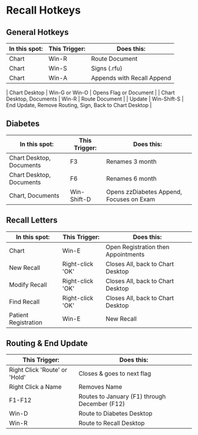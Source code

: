 # Recall Hotkeys

## General Hotkeys

| In this spot:            | This Trigger:       | Does this:                                    |
| ------------------------ | ------------------- | --------------------------------------------- |
| Chart                    | Win-R               | Route Document                                |
| Chart                    | Win-S               | Signs (.rfu)                                  |
| Chart                    | Win-A               | Appends with Recall Append|

| Chart Desktop            | Win-G or Win-O      | Opens Flag or Document                        |
| Chart Desktop, Documents | Win-R               | Route Document                                |
| Update                   | Win-Shift-S         | End Update, Remove Routing, Sign, Back to Chart Desktop                       |

## Diabetes

| In this spot:            | This Trigger:       | Does this:                                    |
| ------------------------ | ------------------- | --------------------------------------------- |
| Chart Desktop, Documents | F3                  | Renames 3 month                               |
| Chart Desktop, Documents | F6                  | Renames 6 month                               |
| Chart, Documents         | Win-Shift-D         | Opens zzDiabetes Append, Focuses on Exam                               |


## Recall  Letters

| In this spot:            | This Trigger:       | Does this:                                    |
| ------------------------ | ------------------- | --------------------------------------------- |
| Chart                    | Win-E               | Open Registration then Appointments           |
| New Recall               | Right-click 'OK'    | Closes All, back to Chart Desktop             |
| Modify Recall            | Right-click 'OK'    | Closes All, back to Chart Desktop             |
| Find Recall              | Right-click 'OK'    | Closes All, back to Chart Desktop             |
| Patient Registration     | Win-E               | New Recall                                    |

## Routing & End Update

| This Trigger:                 | Does this:                                    |
| -------------------           | --------------------------------------------- |
| Right Click 'Route' or 'Hold' | Closes & goes to next flag                    |
| Right Click a Name            | Removes Name                                  |
| F1-F12                        | Routes to January (F1) through December (F12) |
| Win-D                         | Route to Diabetes Desktop                     |
| Win-R                         | Route to Recall Desktop                       |
